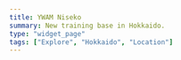 ```yaml
---
title: YWAM Niseko
summary: New training base in Hokkaido.
type: "widget_page"
tags: ["Explore", "Hokkaido", "Location"]
---
```

